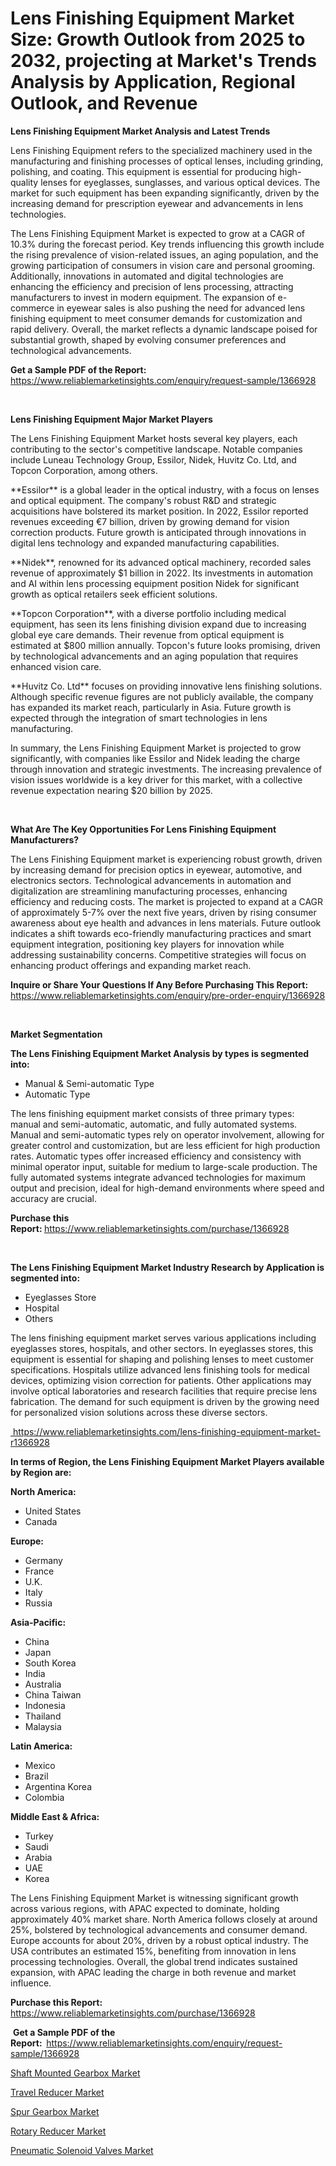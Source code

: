 <p><h1>Lens Finishing Equipment Market Size: Growth Outlook from 2025 to 2032, projecting at Market's Trends Analysis by Application, Regional Outlook, and Revenue</h1></p><p><strong>Lens Finishing Equipment Market Analysis and Latest Trends</strong></p>
<p><p>Lens Finishing Equipment refers to the specialized machinery used in the manufacturing and finishing processes of optical lenses, including grinding, polishing, and coating. This equipment is essential for producing high-quality lenses for eyeglasses, sunglasses, and various optical devices. The market for such equipment has been expanding significantly, driven by the increasing demand for prescription eyewear and advancements in lens technologies. </p><p>The Lens Finishing Equipment Market is expected to grow at a CAGR of 10.3% during the forecast period. Key trends influencing this growth include the rising prevalence of vision-related issues, an aging population, and the growing participation of consumers in vision care and personal grooming. Additionally, innovations in automated and digital technologies are enhancing the efficiency and precision of lens processing, attracting manufacturers to invest in modern equipment. The expansion of e-commerce in eyewear sales is also pushing the need for advanced lens finishing equipment to meet consumer demands for customization and rapid delivery. Overall, the market reflects a dynamic landscape poised for substantial growth, shaped by evolving consumer preferences and technological advancements.</p></p>
<p><strong>Get a Sample PDF of the Report:&nbsp;</strong> <a href="https://www.reliablemarketinsights.com/enquiry/request-sample/1366928?utm_campaign=3277&utm_medium=2&utm_source=Github&utm_content=ia&utm_term=22032025&utm_id=lens-finishing-equipment">https://www.reliablemarketinsights.com/enquiry/request-sample/1366928</a></p>
<p>&nbsp;</p>
<p><strong>Lens Finishing Equipment Major Market Players</strong></p>
<p><p>The Lens Finishing Equipment Market hosts several key players, each contributing to the sector's competitive landscape. Notable companies include Luneau Technology Group, Essilor, Nidek, Huvitz Co. Ltd, and Topcon Corporation, among others.</p><p>**Essilor** is a global leader in the optical industry, with a focus on lenses and optical equipment. The company's robust R&D and strategic acquisitions have bolstered its market position. In 2022, Essilor reported revenues exceeding €7 billion, driven by growing demand for vision correction products. Future growth is anticipated through innovations in digital lens technology and expanded manufacturing capabilities.</p><p>**Nidek**, renowned for its advanced optical machinery, recorded sales revenue of approximately $1 billion in 2022. Its investments in automation and AI within lens processing equipment position Nidek for significant growth as optical retailers seek efficient solutions.</p><p>**Topcon Corporation**, with a diverse portfolio including medical equipment, has seen its lens finishing division expand due to increasing global eye care demands. Their revenue from optical equipment is estimated at $800 million annually. Topcon's future looks promising, driven by technological advancements and an aging population that requires enhanced vision care.</p><p>**Huvitz Co. Ltd** focuses on providing innovative lens finishing solutions. Although specific revenue figures are not publicly available, the company has expanded its market reach, particularly in Asia. Future growth is expected through the integration of smart technologies in lens manufacturing.</p><p>In summary, the Lens Finishing Equipment Market is projected to grow significantly, with companies like Essilor and Nidek leading the charge through innovation and strategic investments. The increasing prevalence of vision issues worldwide is a key driver for this market, with a collective revenue expectation nearing $20 billion by 2025.</p></p>
<p>&nbsp;</p>
<p><strong>What Are The Key Opportunities For Lens Finishing Equipment Manufacturers?</strong></p>
<p><p>The Lens Finishing Equipment market is experiencing robust growth, driven by increasing demand for precision optics in eyewear, automotive, and electronics sectors. Technological advancements in automation and digitalization are streamlining manufacturing processes, enhancing efficiency and reducing costs. The market is projected to expand at a CAGR of approximately 5-7% over the next five years, driven by rising consumer awareness about eye health and advances in lens materials. Future outlook indicates a shift towards eco-friendly manufacturing practices and smart equipment integration, positioning key players for innovation while addressing sustainability concerns. Competitive strategies will focus on enhancing product offerings and expanding market reach.</p></p>
<p><strong>Inquire or Share Your Questions If Any Before Purchasing This Report:</strong> <a href="https://www.reliablemarketinsights.com/enquiry/pre-order-enquiry/1366928?utm_campaign=3277&utm_medium=2&utm_source=Github&utm_content=ia&utm_term=22032025&utm_id=lens-finishing-equipment">https://www.reliablemarketinsights.com/enquiry/pre-order-enquiry/1366928</a></p>
<p>&nbsp;</p>
<p><strong>Market Segmentation</strong></p>
<p><strong>The Lens Finishing Equipment Market Analysis by types is segmented into:</strong></p>
<p><ul><li>Manual & Semi-automatic Type</li><li>Automatic Type</li></ul></p>
<p><p>The lens finishing equipment market consists of three primary types: manual and semi-automatic, automatic, and fully automated systems. Manual and semi-automatic types rely on operator involvement, allowing for greater control and customization, but are less efficient for high production rates. Automatic types offer increased efficiency and consistency with minimal operator input, suitable for medium to large-scale production. The fully automated systems integrate advanced technologies for maximum output and precision, ideal for high-demand environments where speed and accuracy are crucial.</p></p>
<p><strong>Purchase this Report:&nbsp;</strong><a href="https://www.reliablemarketinsights.com/purchase/1366928?utm_campaign=3277&utm_medium=2&utm_source=Github&utm_content=ia&utm_term=22032025&utm_id=lens-finishing-equipment">https://www.reliablemarketinsights.com/purchase/1366928</a></p>
<p>&nbsp;</p>
<p><strong>The Lens Finishing Equipment Market Industry Research by Application is segmented into:</strong></p>
<p><ul><li>Eyeglasses Store</li><li>Hospital</li><li>Others</li></ul></p>
<p><p>The lens finishing equipment market serves various applications including eyeglasses stores, hospitals, and other sectors. In eyeglasses stores, this equipment is essential for shaping and polishing lenses to meet customer specifications. Hospitals utilize advanced lens finishing tools for medical devices, optimizing vision correction for patients. Other applications may involve optical laboratories and research facilities that require precise lens fabrication. The demand for such equipment is driven by the growing need for personalized vision solutions across these diverse sectors.</p></p>
<p><a href="https://www.reliablemarketinsights.com/lens-finishing-equipment-market-r1366928?utm_campaign=3277&utm_medium=2&utm_source=Github&utm_content=ia&utm_term=22032025&utm_id=lens-finishing-equipment">&nbsp;https://www.reliablemarketinsights.com/lens-finishing-equipment-market-r1366928</a></p>
<p><strong>In terms of Region, the Lens Finishing Equipment Market Players available by Region are:</strong></p>
<p>
    <p> <strong> North America: </strong>
        <ul>
            <li>United States</li>
            <li>Canada</li>
        </ul>
        </p> 
    <p> <strong> Europe: </strong>
        <ul>
            <li>Germany</li>
            <li>France</li>
            <li>U.K.</li>
            <li>Italy</li>
            <li>Russia</li>
        </ul>
        </p> 
    <p> <strong> Asia-Pacific: </strong>
        <ul>
            <li>China</li>
            <li>Japan</li>
            <li>South Korea</li>
            <li>India</li>
            <li>Australia</li>
            <li>China Taiwan</li>
            <li>Indonesia</li>
            <li>Thailand</li>
            <li>Malaysia</li>
        </ul>
        </p> 
    <p> <strong> Latin America: </strong>
        <ul>
            <li>Mexico</li>
            <li>Brazil</li>
            <li>Argentina Korea</li>
            <li>Colombia</li>
        </ul>
        </p> 
    <p> <strong> Middle East & Africa: </strong>
        <ul>
            <li>Turkey</li>
            <li>Saudi</li>
            <li>Arabia</li>
            <li>UAE</li>
            <li>Korea</li>
        </ul>
    </p>
    </p>
<p><p>The Lens Finishing Equipment Market is witnessing significant growth across various regions, with APAC expected to dominate, holding approximately 40% market share. North America follows closely at around 25%, bolstered by technological advancements and consumer demand. Europe accounts for about 20%, driven by a robust optical industry. The USA contributes an estimated 15%, benefiting from innovation in lens processing technologies. Overall, the global trend indicates sustained expansion, with APAC leading the charge in both revenue and market influence.</p></p>
<p><strong>Purchase this Report: </strong><a href="https://www.reliablemarketinsights.com/purchase/1366928?utm_campaign=3277&utm_medium=2&utm_source=Github&utm_content=ia&utm_term=22032025&utm_id=lens-finishing-equipment">https://www.reliablemarketinsights.com/purchase/1366928</a></p>
<p>&nbsp;<strong>Get a Sample PDF of the Report:&nbsp;&nbsp;</strong><a href="https://www.reliablemarketinsights.com/enquiry/request-sample/1366928?utm_campaign=3277&utm_medium=2&utm_source=Github&utm_content=ia&utm_term=22032025&utm_id=lens-finishing-equipment">https://www.reliablemarketinsights.com/enquiry/request-sample/1366928</a></p>
<p><strong></strong></p>
<p><p><a href="https://www.linkedin.com/pulse/shaft-mounted-gearbox-market-overview-significant-growth-potential-izz8e?utm_campaign=3277&utm_medium=2&utm_source=Github&utm_content=ia&utm_term=22032025&utm_id=lens-finishing-equipment">Shaft Mounted Gearbox Market</a></p><p><a href="https://www.linkedin.com/pulse/travel-reducer-market-trends-detailed-study-its-scmle?utm_campaign=3277&utm_medium=2&utm_source=Github&utm_content=ia&utm_term=22032025&utm_id=lens-finishing-equipment">Travel Reducer Market</a></p><p><a href="https://www.linkedin.com/pulse/comprehensive-spur-gearbox-market-study-products-services-l20ce?utm_campaign=3277&utm_medium=2&utm_source=Github&utm_content=ia&utm_term=22032025&utm_id=lens-finishing-equipment">Spur Gearbox Market</a></p><p><a href="https://www.linkedin.com/pulse/rotary-reducer-market-expected-see-strong-growth-from-84wte?utm_campaign=3277&utm_medium=2&utm_source=Github&utm_content=ia&utm_term=22032025&utm_id=lens-finishing-equipment">Rotary Reducer Market</a></p><p><a href="https://www.linkedin.com/pulse/pneumatic-solenoid-valves-market-predictions-taking-consideration-ly2pe?utm_campaign=3277&utm_medium=2&utm_source=Github&utm_content=ia&utm_term=22032025&utm_id=lens-finishing-equipment">Pneumatic Solenoid Valves Market</a></p></p>